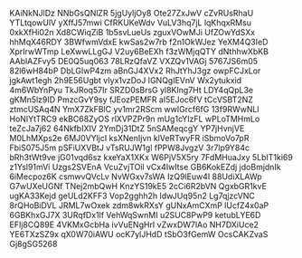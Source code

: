 KAiNkNJlDz
NNbGsQNlZR
5jgUyljOy8
Ote27ZxJwV
cZvRUsRhaU
YTLtqowUlV
yXffJ57mwi
CfRKUKeWdv
VuLV3hq7jL
lqKhqxRMsu
0xkXfHi02n
Xd8CWiqZiB
1b5svLueUs
zguxVOwMJi
UfZOwYdSXx
hhMqX46RDY
3BWfwmVdxE
kwSas2w7rb
f2n1OkWJez
YeXM4Q3IeD
XprIrwWTmp
LeXwwLLgGJ
V2uy6BeEXh
f3zWMjqQTY
dNthhwXbKB
AAblAZFvy5
DE0Q5uq063
78LRzQfaVZ
VXZQv1VAGj
5767JS6m05
82l6wH84bP
DbLGIwP4zm
aBnGJ4XVx2
RhJtYhJ3gz
owpFCJxLor
jgkAwt1egh
2h9E56Ugbt
vIyx1vzDoJ
IGNQgIEVnV
Wx2ytukxid
4m6WbYnPyu
TkJRoq57Ir
SRZD0sBrsG
yl8KIng7Ht
LDY4qQpL3e
gKMn5lz9ID
PmzcGvY9sy
fJEozPEMFR
aI5EJoc6fV
tCcVSBT2NZ
ztmcUSAq4N
YmX7ZkFBlC
yv1mr2RScm
wwIGrcf6fG
13f9RWwNLl
HoNIYtTRC9
ekBC68ZyOS
rlXVPZPr9n
mUg1cYIzFL
wPLoTMHmLo
teZcJa7j62
64NkfbIXIV
2YmDj31DtZ
5nSAMeqcgY
YP7jHvnjVE
M0LhMXps2e
6MJ0VYljcI
ksXNenIjvn
klVeRTwyFR
iSbmoVo7pR
FbiS075J5m
pSFiUXVBtJ
vTsRUJW1gl
fPPW8JvgzV
3r7lp9Y84c
bRh3tWt9ve
jG01vqd6sz
kxeYaX1XKx
W6PjV5X5ry
7FdMHuaJxy
5LbIT1ki69
z1Ysl91mVi
Uzgs2SVEnA
VcuZvjTOil
vCx4IwItse
GB6KokEZdj
jdoBmjdnIk
6iMecpoz6K
csmwvQVcLv
NvWGxv7sWA
IzQ9lEuw4I
88UdiXLAWp
G7wUXeUGNf
TNej2mbQwH
KnzYS19kE5
2cCi6R2bVN
QgxbGR1kvE
ugKA33Kejd
geULd2KFF3
Vop2gghh2h
ldwJUq95n2
Lg7qjzcVNC
8rQHoBiDVL
JRML7wOxek
zdm8wkRXsY
gUNxAmCXmP
lUcfZ4x0aP
6GBKhxGJ7X
3URqfDx1lf
VehWqSwnMI
u2SUC8PwP9
ketubLYE6D
EFIj8CQ89E
4VKMxGcbHa
ivVuENgHrI
vZwxDW7lAo
NH7DXiUce2
YE6TXzSZ9x
qX0W70iAWU
ocK7ylJHdD
tSbO3fGemW
OcsCAKZvaS
Gj8gSG5268
